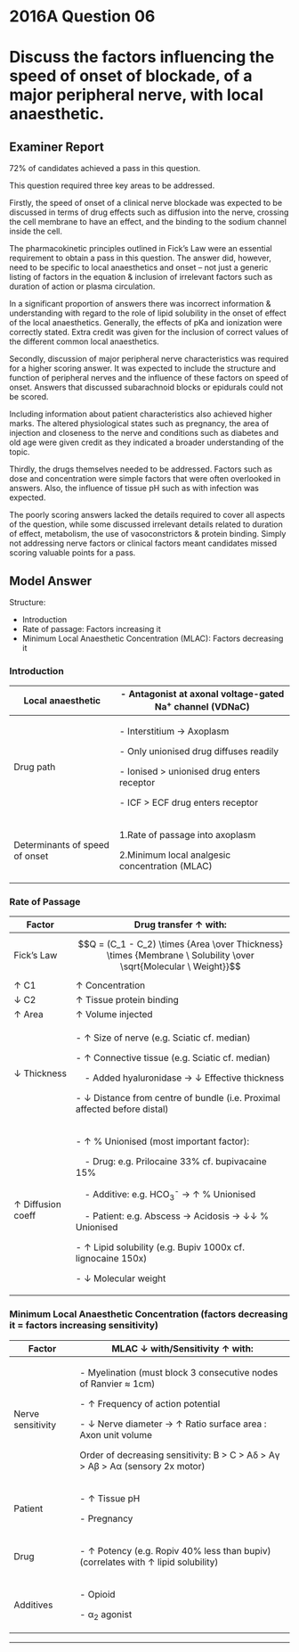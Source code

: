 # 2016A Question 06 
# Discuss the factors influencing the speed of onset of blockade, of a major peripheral nerve, with local anaesthetic.



## Examiner Report
72% of candidates achieved a pass in this question.


This question required three key areas to be addressed.


Firstly, the speed of onset of a clinical nerve blockade was expected to be discussed in terms of drug effects such as diffusion into the nerve, crossing the cell membrane to have an effect, and the binding to the sodium channel inside the cell.


The pharmacokinetic principles outlined in Fick’s Law were an essential requirement to obtain a pass in this question. The answer did, however, need to be specific to local anaesthetics and onset – not just a generic listing of factors in the equation & inclusion of irrelevant factors such as duration of action or plasma circulation.


In a significant proportion of answers there was incorrect information & understanding with regard to the role of lipid solubility in the onset of effect of the local anaesthetics. Generally, the effects of pKa and ionization were correctly stated. Extra credit was given for the inclusion of correct values of the different common local anaesthetics.


Secondly, discussion of major peripheral nerve characteristics was required for a higher scoring answer. It was expected to include the structure and function of peripheral nerves and the
influence of these factors on speed of onset. Answers that discussed subarachnoid blocks or epidurals could not be scored.


Including information about patient characteristics also achieved higher marks. The altered physiological states such as pregnancy, the area of injection and closeness to the nerve and conditions such as diabetes and old age were given credit as they indicated a broader understanding of the topic.


Thirdly, the drugs themselves needed to be addressed. Factors such as dose and concentration were simple factors that were often overlooked in answers. Also, the influence of tissue pH such as with infection was expected.


The poorly scoring answers lacked the details required to cover all aspects of the question, while some discussed irrelevant details related to duration of effect, metabolism, the use of vasoconstrictors & protein binding. Simply not addressing nerve factors or clinical factors meant candidates missed scoring valuable points for a pass.

## Model Answer
Structure:
- Introduction
- Rate of passage: Factors increasing it
- Minimum Local Anaesthetic Concentration (MLAC): Factors decreasing it

### Introduction

|Local anaesthetic|- Antagonist at axonal voltage-gated Na<sup>+</sup> channel (VDNaC)|
| -- | -- |
|Drug path|<p>- Interstitium → Axoplasm</p><p>- Only unionised drug diffuses readily</p><p>- Ionised > unionised drug enters receptor</p><p>- ICF > ECF drug enters receptor</p>|
|Determinants of speed of onset|<p>1.Rate of passage into axoplasm</p><p>2.Minimum local analgesic concentration (MLAC)</p>|

### Rate of Passage

|Factor|Drug transfer ↑ with:|
| -- | -- |
|Fick’s Law|$$Q = (C_1 - C_2) \times {Area \over Thickness} \times {Membrane \ Solubility \over \sqrt{Molecular \ Weight}}$$|
|↑ C1|↑ Concentration|
|↓ C2|↑ Tissue protein binding|
|↑ Area|↑ Volume injected|
|↓ Thickness|<p>- ↑ Size of nerve (e.g. Sciatic cf. median)</p><p>- ↑ Connective tissue (e.g. Sciatic cf. median)</p><p>&emsp;- Added hyaluronidase → ↓ Effective thickness</p><p>- ↓ Distance from centre of bundle (i.e. Proximal affected before distal)</p>|
|↑ Diffusion coeff|<p>- ↑ % Unionised (most important factor):</p><p>&emsp;- Drug: e.g. Prilocaine 33% cf. bupivacaine 15%</p><p>&emsp;- Additive: e.g. HCO<sub>3</sub><sup>-</sup> → ↑ % Unionised</p><p>&emsp;- Patient: e.g. Abscess → Acidosis → ↓↓ % Unionised</p><p>- ↑ Lipid solubility (e.g. Bupiv 1000x cf. lignocaine 150x)</p><p>- ↓ Molecular weight</p>|

### Minimum Local Anaesthetic Concentration (factors decreasing it = factors increasing sensitivity)

|Factor|MLAC ↓ with/Sensitivity ↑ with:|
| -- | -- |
|Nerve sensitivity|<p>- Myelination (must block 3 consecutive nodes of Ranvier ≈ 1cm)</p><p>- ↑ Frequency of action potential</p><p>- ↓ Nerve diameter → ↑ Ratio surface area : Axon unit volume</p><p></p><p>Order of decreasing sensitivity: B > C > Aδ > Aγ > Aβ > Aα (sensory 2x motor)</p>|
|Patient|<p>- ↑ Tissue pH</p><p>- Pregnancy</p>|
|Drug|<p>- ↑ Potency (e.g. Ropiv 40% less than bupiv)<br>  (correlates with ↑ lipid solubility)|
|Additives|<p>- Opioid</p><p>- α<sub>2</sub> agonist</p>|



--- 

